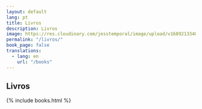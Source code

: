 ```yaml
---
layout: default
lang: pt
title: Livros
description: Livros
image: https://res.cloudinary.com/jesstemporal/image/upload/v1689213340/livros/microlivro-banner_vcfsnw.png
permalink: "/livros/"
book_page: false
translations:
  - lang: en
    url: "/books"
---
```


## Livros

{% include books.html %}
